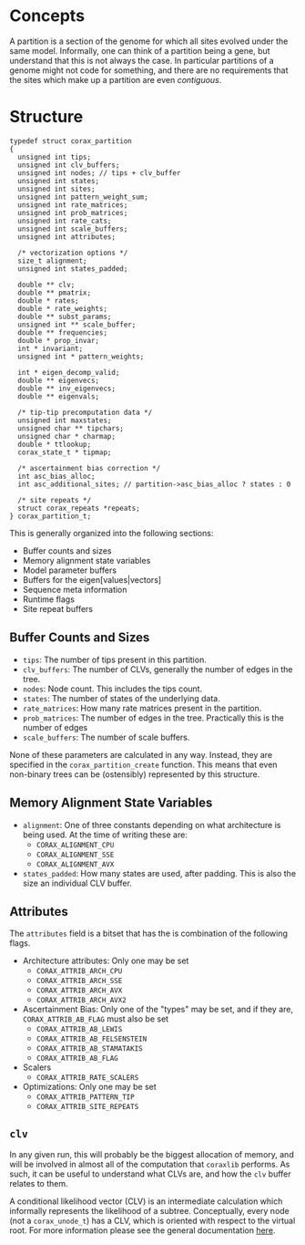 Concepts
================================================================================

A partition is a section of the genome for which all sites evolved under the same model. Informally, one can think of a
partition being a gene, but understand that this is not always the case. In particular partitions of a genome might not
code for something, and there are no requirements that the sites which make up a partition are even _contiguous_.

Structure
================================================================================

```
typedef struct corax_partition
{
  unsigned int tips;
  unsigned int clv_buffers;
  unsigned int nodes; // tips + clv_buffer
  unsigned int states;
  unsigned int sites;
  unsigned int pattern_weight_sum;
  unsigned int rate_matrices;
  unsigned int prob_matrices;
  unsigned int rate_cats;
  unsigned int scale_buffers;
  unsigned int attributes;

  /* vectorization options */
  size_t alignment;
  unsigned int states_padded;

  double ** clv;
  double ** pmatrix;
  double * rates;
  double * rate_weights;
  double ** subst_params;
  unsigned int ** scale_buffer;
  double ** frequencies;
  double * prop_invar;
  int * invariant;
  unsigned int * pattern_weights;

  int * eigen_decomp_valid;
  double ** eigenvecs;
  double ** inv_eigenvecs;
  double ** eigenvals;

  /* tip-tip precomputation data */
  unsigned int maxstates;
  unsigned char ** tipchars;
  unsigned char * charmap;
  double * ttlookup;
  corax_state_t * tipmap;

  /* ascertainment bias correction */
  int asc_bias_alloc;
  int asc_additional_sites; // partition->asc_bias_alloc ? states : 0

  /* site repeats */
  struct corax_repeats *repeats;
} corax_partition_t;
```

This is generally organized into the following sections:

- Buffer counts and sizes
- Memory alignment state variables
- Model parameter buffers
- Buffers for the eigen[values|vectors]
- Sequence meta information
- Runtime flags
- Site repeat buffers

## Buffer Counts and Sizes

- `tips`: The number of tips present in this partition.
- `clv_buffers`: The number of CLVs, generally the number of edges in the tree.
- `nodes`: Node count. This includes the tips count.
- `states`: The number of states of the underlying data.
- `rate_matrices`: How many rate matrices present in the partition.
- `prob_matrices`: The number of edges in the tree. Practically this is the
  number of edges
- `scale_buffers`: The number of scale buffers.

None of these parameters are calculated in any way. Instead, they are specified in the `corax_partition_create` function.
This means that even non-binary trees can be (ostensibly) represented by this structure.

## Memory Alignment State Variables

- `alignment`: One of three constants depending on what architecture is being used. At the time of writing these are:
    - `CORAX_ALIGNMENT_CPU`
    - `CORAX_ALIGNMENT_SSE`
    - `CORAX_ALIGNMENT_AVX`
- `states_padded`: How many states are used, after padding. This is also the size an individual CLV buffer.

## Attributes

The `attributes` field is a bitset that has the is combination of the following flags.

- Architecture attributes: Only one may be set
  - `CORAX_ATTRIB_ARCH_CPU`
  - `CORAX_ATTRIB_ARCH_SSE`
  - `CORAX_ATTRIB_ARCH_AVX`
  - `CORAX_ATTRIB_ARCH_AVX2`
- Ascertainment Bias: Only one of the "types" may be set, and if they are,
  `CORAX_ATTRIB_AB_FLAG` must also be set
  - `CORAX_ATTRIB_AB_LEWIS`
  - `CORAX_ATTRIB_AB_FELSENSTEIN`
  - `CORAX_ATTRIB_AB_STAMATAKIS`
  - `CORAX_ATTRIB_AB_FLAG`
- Scalers
  - `CORAX_ATTRIB_RATE_SCALERS`
- Optimizations: Only one may be set
  - `CORAX_ATTRIB_PATTERN_TIP`
  - `CORAX_ATTRIB_SITE_REPEATS`

## `clv`

In any given run, this will probably be the biggest allocation of memory, and will be involved in almost all of the
computation that `coraxlib` performs. As such, it can be useful to understand what CLVs are, and how the `clv` buffer
relates to them.

A conditional likelihood vector (CLV) is an intermediate calculation which informally represents the likelihood of a
subtree. Conceptually, every node (not a `corax_unode_t`) has a CLV, which is oriented with respect to the virtual root.
For more information please see the general documentation [here](./coraxlib.md).
